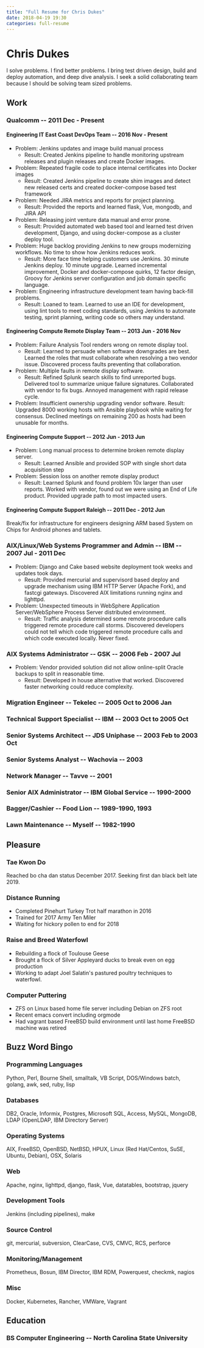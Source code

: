 ```yaml
---
title: "Full Resume for Chris Dukes"
date: 2018-04-19 19:30
categories: full-resume
---
```

# Chris Dukes

I solve problems.  I find better problems.  I bring test driven design, build and deploy automation, and deep dive analysis.  I seek a solid collaborating team because I should be solving team sized problems.

## Work

### Qualcomm -- 2011 Dec - Present

#### Engineering IT East Coast DevOps Team -- 2016 Nov - Present

* Problem: Jenkins updates and image build manual process
  * Result: Created Jenkins pipeline to handle monitoring upstream releases and plugin releases and create Docker images.
* Problem: Repeated fragile code to place internal certificates into Docker images
  * Result: Created Jenkins pipeline to create shim images and detect new released certs and created docker-compose based test framework
* Problem:  Needed JIRA metrics and reports for project planning.
  * Result:  Provided the reports and learned flask, Vue, mongodb, and JIRA API
* Problem:  Releasing joint venture data manual and error prone.
  * Result:  Provided automated web based tool and learned test driven development, Django, and using docker-compose as a cluster deploy tool.
* Problem:  Huge backlog providing Jenkins to new groups modernizing workflows.  No time to show how Jenkins reduces work.
  * Result: More face time helping customers use Jenkins.  30 minute Jenkins deploy.  10 minute upgrade.  Learned incremental improvement, Docker and docker-compose quirks, 12 factor design, Groovy for Jenkins server configuration and job domain specific language.
* Problem:  Engineering infrastructure development team having back-fill problems.
  * Result: Loaned to team.  Learned to use an IDE for development, using lint tools to meet coding standards, using Jenkins to automate testing, sprint planning, writing code so others may understand.

#### Engineering Compute Remote Display Team -- 2013 Jun - 2016 Nov

* Problem:  Failure Analysis Tool renders wrong on remote display tool.
  * Result:  Learned to persuade when software downgrades are best.  Learned the roles that must collaborate when resolving a two vendor issue.  Discovered process faults preventing that collaboration.
* Problem:  Multiple faults in remote display software.
  * Result: Refined Splunk search skills to find unreported bugs.  Delivered tool to summarize unique failure signatures.  Collaborated with vendor to fix bugs.  Annoyed management with rapid release cycle.
* Problem:  Insufficient ownership upgrading vendor software.
  Result:  Upgraded 8000 working hosts with Ansible playbook while waiting for consensus.  Declined meetings on remaining 200 as hosts had been unusable for months.

#### Engineering Compute Support -- 2012 Jun - 2013 Jun

* Problem:  Long manual process to determine broken remote display server.
  * Result: Learned Ansible and provided SOP with single short data acquisition step
* Problem:  Session loss on another remote display product
  * Result:  Learned Splunk and found problem 10x larger than user reports.  Worked with vendor, found out we were using an End of Life product.  Provided upgrade path to most impacted users.

#### Engineering Compute Support Raleigh -- 2011 Dec - 2012 Jun

Break/fix for infrastructure for engineers designing ARM based System on Chips for Android phones and tablets.

### AIX/Linux/Web Systems Programmer and Admin -- IBM -- 2007 Jul - 2011 Dec

* Problem: Django and Cake based website deployment took weeks and updates took days.
  * Result:  Provided mercurial and supervisord based deploy and upgrade mechanism using IBM HTTP Server (Apache Fork), and fastcgi gateways.  Discovered AIX limitations running nginx and lighttpd.
* Problem:  Unexpected timeouts in WebSphere Application Server/WebSphere Process Server distributed environment.
  * Result:  Traffic analysis determined some remote procedure calls triggered remote procedure call storms.  Discovered developers could not tell which code triggered remote procedure calls and which code executed locally.  Never fixed.

### AIX Systems Administrator -- GSK -- 2006 Feb - 2007 Jul

* Problem:  Vendor provided solution did not allow online-split Oracle backups to split in reasonable time.
  * Result:  Developed in house alternative that worked.  Discovered faster networking could reduce complexity.

### Migration Engineer -- Tekelec -- 2005 Oct to 2006 Jan

### Technical Support Specialist -- IBM -- 2003 Oct to 2005 Oct

### Senior Systems Architect -- JDS Uniphase -- 2003 Feb to 2003 Oct

### Senior Systems Analyst -- Wachovia -- 2003

### Network Manager -- Tavve -- 2001

### Senior AIX Administrator -- IBM Global Service -- 1990-2000

### Bagger/Cashier -- Food Lion -- 1989-1990, 1993

### Lawn Maintenance -- Myself -- 1982-1990

## Pleasure

### Tae Kwon Do

Reached bo cha dan status December 2017.  Seeking first dan black belt late 2019.

### Distance Running

* Completed Pinehurt Turkey Trot half marathon in 2016
* Trained for 2017 Army Ten Miler
* Waiting for hickory pollen to end for 2018

### Raise and Breed Waterfowl

* Rebuilding a flock of Toulouse Geese
* Brought a flock of Silver Appleyard ducks to break even on egg production
* Working to adapt Joel Salatin's pastured poultry techniques to waterfowl.

### Computer Puttering

* ZFS on Linux based home file server including Debian on ZFS root
* Recent emacs convert including orgmode
* Had vagrant based FreeBSD build environment until last home FreeBSD machine was retired

## Buzz Word Bingo

### Programming Languages

Python, Perl, Bourne Shell, smalltalk, VB Script, DOS/Windows batch, golang, awk, sed, ruby, lisp

### Databases

DB2, Oracle, Informix, Postgres, Microsoft SQL, Access, MySQL, MongoDB, LDAP (OpenLDAP, IBM Directory Server)

### Operating Systems

AIX, FreeBSD, OpenBSD, NetBSD, HPUX, Linux (Red Hat/Centos, SuSE, Ubuntu, Debian), OSX, Solaris

### Web

Apache, nginx, lighttpd, django, flask, Vue, datatables, bootstrap, jquery

### Development Tools

Jenkins (including pipelines), make

### Source Control

git, mercurial, subversion, ClearCase, CVS, CMVC, RCS, perforce

### Monitoring/Management

Prometheus, Bosun, IBM Director, IBM RDM, Powerquest, checkmk, nagios

### Misc

Docker, Kubernetes, Rancher, VMWare, Vagrant

## Education

### BS Computer Engineering -- North Carolina State University
